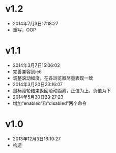 # v1.2
* 2014年7月3日17:18:27
* 重写，OOP


# v1.1
* 2014年3月7日15:06:02
* 完善兼容到ie6
* 调整滚动幅度，在各浏览器尽量表现一致
* 2014年3月20日23:16:07
* 鼠标滚轮结束返回滚动距离，正值为上，负值为下
* 2014年5月30日23:27:23
* 增加“enabled”和“disabled”两个命令



# v1.0
* 2013年12月3日16:10:27
* 构造
